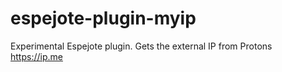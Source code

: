 # espejote-plugin-myip
Experimental Espejote plugin. Gets the external IP from Protons https://ip.me
